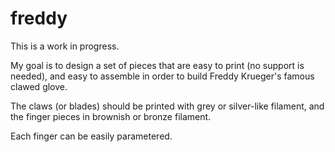 # freddy

This is a work in progress.

My goal is to design a set of pieces that are easy to print (no support is needed), and easy to assemble in order to build Freddy Krueger's famous clawed glove.

The claws (or blades) should be printed with grey or silver-like filament, and the finger pieces in brownish or bronze filament.

Each finger can be easily parametered.
